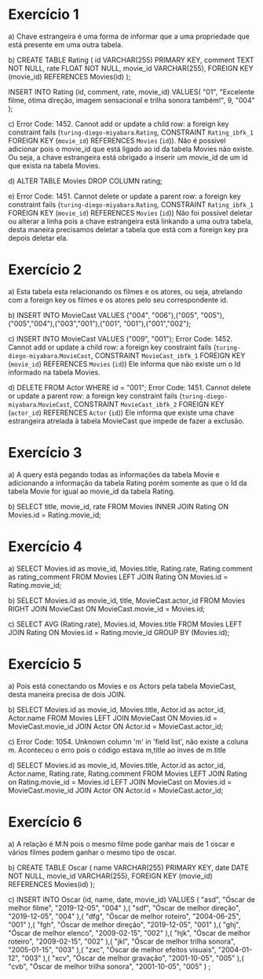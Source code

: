 # Exercício 1

a) Chave estrangeira é uma forma de informar que a uma propriedade que está presente em uma outra tabela.

b) 
CREATE TABLE Rating (
	id VARCHAR(255) PRIMARY KEY,
    comment TEXT NOT NULL,
	rate FLOAT NOT NULL,
    movie_id VARCHAR(255),
    FOREIGN KEY (movie_id) REFERENCES Movies(id)
);

INSERT INTO Rating (id, comment, rate, movie_id)
VALUES(
	"01",
    "Excelente filme, ótima direção, imagem sensacional e trilha sonora também!",
    9,
    "004"
);

c)
Error Code: 1452. Cannot add or update a child row: a foreign key constraint fails (`turing-diego-miyabara`.`Rating`, CONSTRAINT `Rating_ibfk_1` FOREIGN KEY (`movie_id`) REFERENCES `Movies` (`id`)).
Não é possível adicionar pois o movie_id que está ligado ao id da tabela Movies não existe. Ou seja, a chave estrangeira está obrigado a inserir um movie_id de um id que exista na tabela Movies.

d)
ALTER TABLE Movies 
DROP COLUMN rating;

e)
Error Code: 1451. Cannot delete or update a parent row: a foreign key constraint fails (`turing-diego-miyabara`.`Rating`, CONSTRAINT `Rating_ibfk_1` FOREIGN KEY (`movie_id`) REFERENCES `Movies` (`id`))
Não foi possivel deletar ou alterar a linha pois a chave estrangeira está linkando a uma outra tabela, desta maneira precisamos deletar a tabela que está com a foreign key pra depois deletar ela.

# Exercício 2

a) Esta tabela esta relacionando os filmes e os atores, ou seja, atrelando com a foreign key os filmes e os atores pelo seu correspondente id.

b)
INSERT INTO MovieCast VALUES
("004", "006"),("005", "005"),("005","004"),("003","001"),("001", "001"),("001","002");

c) 
INSERT INTO MovieCast VALUES 
("009", "001");
Error Code: 1452. Cannot add or update a child row: a foreign key constraint fails (`turing-diego-miyabara`.`MovieCast`, CONSTRAINT `MovieCast_ibfk_1` FOREIGN KEY (`movie_id`) REFERENCES `Movies` (`id`))
Ele informa que não existe um o Id informado na tabela Movies.

d)
DELETE FROM Actor WHERE
	id = "001";
Error Code: 1451. Cannot delete or update a parent row: a foreign key constraint fails (`turing-diego-miyabara`.`MovieCast`, CONSTRAINT `MovieCast_ibfk_2` FOREIGN KEY (`actor_id`) REFERENCES `Actor` (`id`))
Ele informa que existe uma chave estrangeira atrelada à tabela MovieCast que impede de fazer a exclusão.

# Exercício 3

a) A query está pegando todas as informações da tabela Movie e adicionando a informação da tabela Rating porém somente as que o Id da tabela Movie for igual ao movie_id da tabela Rating.

b)
SELECT title, movie_id, rate FROM Movies
INNER JOIN Rating ON Movies.id = Rating.movie_id;

# Exercício 4

a)
SELECT Movies.id as movie_id, Movies.title, Rating.rate, Rating.comment as rating_comment
FROM Movies
LEFT JOIN Rating ON Movies.id = Rating.movie_id;

b)
SELECT Movies.id as movie_id, title, MovieCast.actor_id 
FROM Movies
RIGHT JOIN MovieCast ON MovieCast.movie_id = Movies.id;

c)
SELECT AVG (Rating.rate), Movies.id, Movies.title
FROM Movies
LEFT JOIN Rating ON Movies.id = Rating.movie_id
GROUP BY (Movies.id);

# Exercício 5

a) Pois está conectando os Movies e os Actors pela tabela MovieCast, desta maneira precisa de dois JOIN.

b)
SELECT Movies.id as movie_id, Movies.title, Actor.id as actor_id, Actor.name FROM Movies
LEFT JOIN MovieCast ON Movies.id = MovieCast.movie_id
JOIN Actor ON Actor.id = MovieCast.actor_id;

c)
Error Code: 1054. Unknown column 'm' in 'field list', não existe a coluna m.
Aconteceu o erro pois o código estava m,title ao inves de m.title

d)
SELECT Movies.id as movie_id, Movies.title, Actor.id as actor_id, Actor.name, Rating.rate, Rating.comment 
FROM Movies
LEFT JOIN Rating on Rating.movie_id = Movies.id
LEFT JOIN MovieCast on Movies.id = MovieCast.movie_id
JOIN Actor ON Actor.id = MovieCast.actor_id;

# Exercício 6

a) A relação é M:N pois o mesmo filme pode ganhar mais de 1 oscar  e vários filmes podem ganhar o mesmo tipo de oscar.

b)
CREATE TABLE Oscar (
	name VARCHAR(255) PRIMARY KEY,
    date DATE NOT NULL,
    movie_id VARCHAR(255),
    FOREIGN KEY (movie_id) REFERENCES Movies(id)
);

c)
INSERT INTO Oscar (id, name, date, movie_id)
VALUES (
	"asd",
	"Óscar de melhor filme",
    "2019-12-05",
    "004"
),(
	"sdf",
	"Óscar de melhor direção",
    "2019-12-05",
    "004"
),(
	"dfg",
	"Óscar de melhor roteiro",
    "2004-06-25",
    "001"
),(
	"fgh",
	"Óscar de melhor direção",
    "2019-12-05",
    "001"
),(
	"ghj",
	"Óscar de melhor elenco",
    "2009-02-15",
    "002"
),(
	"hjk",
	"Óscar de melhor roteiro",
    "2009-02-15",
    "002"
),(
	"jkl",
	"Óscar de melhor trilha sonora",
    "2005-01-15",
    "003"
),(
	"zxc",
	"Óscar de melhor efeitos visuais",
    "2004-01-12",
    "003"
),(
	"xcv",
	"Óscar de melhor gravação",
    "2001-10-05",
    "005"
),(
	"cvb",
	"Óscar de melhor trilha sonora",
    "2001-10-05",
    "005"
)
;





